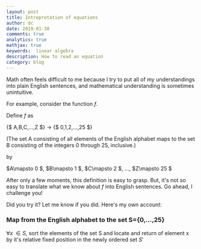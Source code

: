 ```yaml
---
layout: post
title: Intrepretation of equations
author: dc
date: 2019-01-30
comments: true
analytics: true
mathjax: true
keywords:  linear algebra
description: How to read an equation
category: blog
---
```

Math often feels difficult to me because I try to put all of my understandings into plain English sentences, and mathematical understanding is sometimes <emphasis>un<emphasis>intuitive.

For example, consider the function $f$.

Define $f$ as

{$ A,B,C,...,Z $} $\to$ {$ 0,1,2,...,25 $}

(The set A consisting of all elements of the English alphabet maps to the set B consisting of the integers 0 through 25, inclusive.)

by

$A\mapsto 0 $, $B\mapsto 1 $, $C\mapsto 2 $, ..., $Z\mapsto 25 $

After only a few moments, this definition is easy to grasp. But, it's not so easy to translate what we know about $f$ into English sentences. Go ahead, I challenge you!

Did you try it? Let me know if you did. Here's my own account:

### Map from the English alphabet to the set S={0,...,25}

$\forall x$ $\in S$, sort the elements of the set S and locate and return of element x by it's relative fixed position in the newly ordered set $S'$
